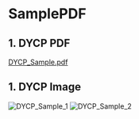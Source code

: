 # SamplePDF

## 1. DYCP PDF

[DYCP_Sample.pdf](https://github.com/DevENG-ToTwo/-SampldPDF.github.io/files/5884191/DYCP_Sample.pdf)

## 1. DYCP Image

![DYCP_Sample_1](https://user-images.githubusercontent.com/65986642/106077672-4e609900-6155-11eb-866e-306f33b7ae44.jpg)
![DYCP_Sample_2](https://user-images.githubusercontent.com/65986642/106077675-502a5c80-6155-11eb-8a30-06e1c4d23997.jpg)
